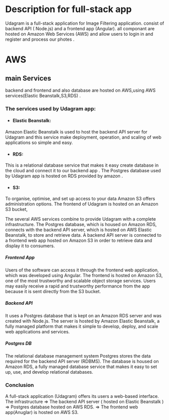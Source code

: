
# Description for full-stack app
Udagram is a full-stack application for Image Filtering application. consist of backend API ( Node.js) and a frontend  app (Angular). all componant are hosted  on Amazon Web Services (AWS) and allow users to login in and register and process our photes .
# AWS
##  main Services 
backend and frontend and also database  are hosted on AWS,using AWS services(Elastic Beanstalk,S3,RDS) .
 ### The  services used by Udagram app:

-  #### Elastic Beanstalk:
Amazon Elastic Beanstalk is used to host the backend API server for Udagram and this service make deployment, operation, and scaling of web applications so simple and easy.
    

-  #### RDS:
 This is a  relational database service that makes it easy create database in the cloud and connect it to our backend app . The Postgres database used by Udagram app  is hosted on  RDS provided by amazon .
    
-  #### S3:
To organise, optimise, and set up access to your data  Amazon S3 offers administration options.
  The frontend of Udagram is hosted on an Amazon S3 bucket,
    

The several AWS services combine to provide Udagram with a complete infrastructure. The Postgres database, which is housed on Amazon RDS, connects with the backend API server, which is hosted on AWS Elastic Beanstalk, to store and retrieve data. A backend API server is connected to a frontend web app hosted on Amazon S3 in order to retrieve data and display it to consumers.

##### Frontend  App
Users of the software can access it through the frontend web application, which was developed using Angular. The frontend is hosted on Amazon S3, one of the most trustworthy and scalable object storage services. Users may easily receive a rapid and trustworthy performance from the app because it is sent directly from the S3 bucket.
##### Backend API 

It uses a Postgres database that is kept on an Amazon RDS server and was created with Node.js. The server is hosted by Amazon Elastic Beanstalk, a fully managed platform that makes it simple to develop, deploy, and scale web applications and services.

##### Postgres DB


The relational database management system Postgres stores the data required for the backend API server (RDBMS). The database is housed on Amazon RDS, a fully managed database service that makes it easy to set up, use, and develop relational databases.



### Conclusion

 A full-stack application  (Udagram) offers its users a web-based interface.
  The infrastructure 
 => The backend API server ( hosted on Elastic Beanstalk )
 => Postgres database hosted on AWS RDS. 
 => The frontend web app(Anuglar) is hosted on AWS S3.